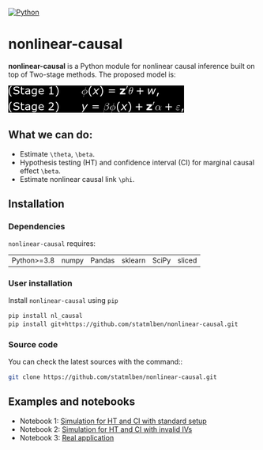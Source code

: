 <!-- ![Pypi](https://badge.fury.io/py/dnn-locate.svg) -->
[![Python](https://img.shields.io/badge/python-3-blue.svg)](https://www.python.org/)
<!-- ![License](https://img.shields.io/pypi/l/keras-bert.svg) -->
<!-- ![Downloads](https://static.pepy.tech/badge/dnn-locate)
![MonthDownloads](https://pepy.tech/badge/dnn-locate/month) -->


# nonlinear-causal

**nonlinear-causal** is a Python module for nonlinear causal inference built on top of Two-stage methods. The proposed model is:

![logo](./logo/model_black.gif)

## What we can do:
- Estimate `\theta`, `\beta`.
- Hypothesis testing (HT) and confidence interval (CI) for marginal causal effect `\beta`.
- Estimate nonlinear causal link `\phi`.


## Installation

### Dependencies

`nonlinear-causal` requires:

| | | | | | |
|-|-|-|-|-|-|
| Python>=3.8 | numpy | Pandas | sklearn | SciPy | sliced |

### User installation

Install `nonlinear-causal` using ``pip``

```bash
pip install nl_causal
pip install git+https://github.com/statmlben/nonlinear-causal.git
```
### Source code

You can check the latest sources with the command::

```bash
git clone https://github.com/statmlben/nonlinear-causal.git
```

## Examples and notebooks

- Notebook 1: [Simulation for HT and CI with standard setup](sim_main.ipynb)
- Notebook 2: [Simulation for HT and CI with invalid IVs](sim_main.ipynb)
- Notebook 3: [Real application]()














<!-- This project was created by [Ben Dai](www.bendai.org), [Chunlin Li](https://github.com/chunlinli) and [Haoran Xue](https://xue-hr.github.io/).  If there is any problem and suggestion please contact me via <bdai@umn.edu>. -->

